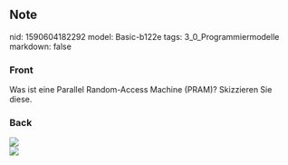 ## Note
nid: 1590604182292
model: Basic-b122e
tags: 3_0_Programmiermodelle
markdown: false

### Front
Was ist eine Parallel Random-Access Machine (PRAM)? Skizzieren Sie diese.

### Back
<img src="paste-5ff4adf9d6f694edf527a13a2b607e7ee277ed54.jpg">
<div><img src=
"paste-d64cd8baf18a157e5b273241fe056bde6ffeeaf0.jpg"></div>

